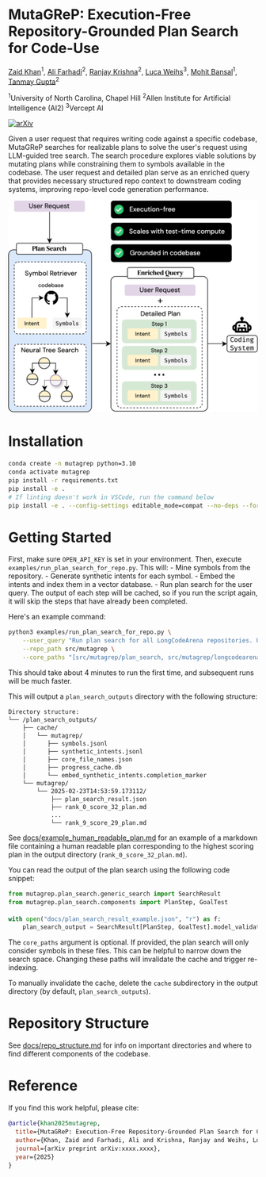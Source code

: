 # MutaGReP: Execution-Free Repository-Grounded Plan Search for Code-Use

[Zaid Khan](https://zaidkhan.me/)<sup>1</sup>, [Ali Farhadi](https://homes.cs.washington.edu/~ali/)<sup>2</sup>, [Ranjay Krishna](https://www.ranjaykrishna.com/index.html)<sup>2</sup>, [Luca Weihs](https://lucaweihs.github.io/)<sup>3</sup>, [Mohit Bansal](https://www.cs.unc.edu/~mbansal/)<sup>1</sup>, [Tanmay Gupta](https://tanmaygupta.info/)<sup>2</sup>

<sup>1</sup>University of North Carolina, Chapel Hill   <sup>2</sup>Allen Institute for Artificial Intelligence (AI2)   <sup>3</sup>Vercept AI

[![arXiv](https://img.shields.io/badge/arXiv-2410.06215-b31b1b.svg)](https://arxiv.org/abs/2410.06215)

Given a user request that requires writing code against a specific codebase, MutaGReP searches for realizable plans to solve the user's request using LLM-guided tree search. The search procedure explores viable solutions by mutating plans while constraining them to symbols available in the codebase. The user request and detailed plan serve as an enriched query that provides necessary structured repo context to downstream coding systems, improving repo-level code generation performance.

![MutaGReP Overview](docs/static/images/teaser_white_bg.png)

# Installation
```bash
conda create -n mutagrep python=3.10
conda activate mutagrep
pip install -r requirements.txt
pip install -e .
# If linting doesn't work in VSCode, run the command below
pip install -e . --config-settings editable_mode=compat --no-deps --force-reinstall
```

# Getting Started
First, make sure `OPEN_API_KEY` is set in your environment.
Then, execute `examples/run_plan_search_for_repo.py`. This will:
    - Mine symbols from the repository.
    - Generate synthetic intents for each symbol.
    - Embed the intents and index them in a vector database.
    - Run plan search for the user query.
The output of each step will be cached, so if you run the script again, it will skip the steps that have already been completed.

Here's an example command:

```bash
python3 examples/run_plan_search_for_repo.py \
    --user_query "Run plan search for all LongCodeArena repositories. Use best first search with a priority queue and use any ranker. Use an unconstrained successor function." \
    --repo_path src/mutagrep \
    --core_paths "[src/mutagrep/plan_search, src/mutagrep/longcodearena, src/mutagrep/coderec/v3/symbol_mining.py]"
```
This should take about 4 minutes to run the first time, and subsequent runs will be much faster.

This will output a `plan_search_outputs` directory with the following structure:
```
Directory structure:
└── /plan_search_outputs/
    ├── cache/
    │   └── mutagrep/
    │      ├── symbols.jsonl
    │      ├── synthetic_intents.jsonl
    │      ├── core_file_names.json
    │      ├── progress_cache.db
    │      └── embed_synthetic_intents.completion_marker
    └── mutagrep/
        └── 2025-02-23T14:53:59.173112/
            ├── plan_search_result.json
            ├── rank_0_score_32_plan.md
            ...
            └── rank_9_score_29_plan.md
```

See [docs/example_human_readable_plan.md](docs/example_human_readable_plan.md) for an example of a markdown file containing a human readable plan corresponding to the highest scoring plan in the output directory (`rank_0_score_32_plan.md`).

You can read the output of the plan search using the following code snippet:
```python
from mutagrep.plan_search.generic_search import SearchResult
from mutagrep.plan_search.components import PlanStep, GoalTest

with open("docs/plan_search_result_example.json", "r") as f:
    plan_search_output = SearchResult[PlanStep, GoalTest].model_validate_json(f.read())
```

The `core_paths` argument is optional. If provided, the plan search will only consider symbols in these files. This can be helpful to narrow down the search space. Changing these paths will invalidate the cache and trigger re-indexing. 

To manually invalidate the cache, delete the `cache` subdirectory in the output directory (by default, `plan_search_outputs`).

# Repository Structure
See [docs/repo_structure.md](docs/repo_structure.md) for info on important directories and where to find different components of the codebase.

# Reference

If you find this work helpful, please cite:
```bibtex
@article{khan2025mutagrep,
  title={MutaGReP: Execution-Free Repository-Grounded Plan Search for Code-Use},
  author={Khan, Zaid and Farhadi, Ali and Krishna, Ranjay and Weihs, Luca and Bansal, Mohit and Gupta, Tanmay},
  journal={arXiv preprint arXiv:xxxx.xxxx},
  year={2025}
}
```